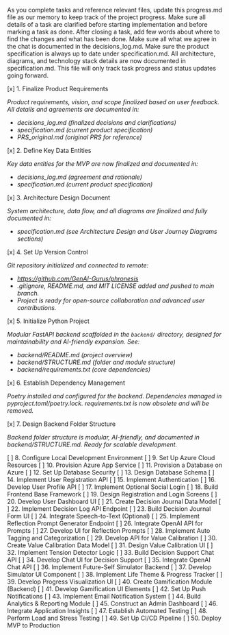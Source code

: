 As you complete tasks and reference relevant files, update this progress.md file as our memory to keep track of the project progress. Make sure all details of a task are clarified before starting implementation and before marking a task as done. After closing a task, add few words about where to find the changes and what has been done. Make sure all what we agree in the chat is documented in the decisions_log.md. Make sure the product specification is always up to date under specification.md.
All architecture, diagrams, and technology stack details are now documented in specification.md. This file will only track task progress and status updates going forward.

[x] 1. Finalize Product Requirements

*Product requirements, vision, and scope finalized based on user feedback. All details and agreements are documented in:*
- *decisions_log.md (finalized decisions and clarifications)*
- *specification.md (current product specification)*
- *PRS_original.md (original PRS for reference)*

[x] 2. Define Key Data Entities

*Key data entities for the MVP are now finalized and documented in:*
- *decisions_log.md (agreement and rationale)*
- *specification.md (current product specification)*

[x] 3. Architecture Design Document

*System architecture, data flow, and all diagrams are finalized and fully documented in:*
- *specification.md (see Architecture Design and User Journey Diagrams sections)*

[x] 4. Set Up Version Control

*Git repository initialized and connected to remote:*
- *https://github.com/GenAI-Gurus/phronesis*
- *.gitignore, README.md, and MIT LICENSE added and pushed to main branch.*
- *Project is ready for open-source collaboration and advanced user contributions.*

[x] 5. Initialize Python Project

*Modular FastAPI backend scaffolded in the `backend/` directory, designed for maintainability and AI-friendly expansion. See:*
- *backend/README.md (project overview)*
- *backend/STRUCTURE.md (folder and module structure)*
- *backend/requirements.txt (core dependencies)*

[x] 6. Establish Dependency Management

*Poetry installed and configured for the backend. Dependencies managed in pyproject.toml/poetry.lock. requirements.txt is now obsolete and will be removed.*

[x] 7. Design Backend Folder Structure

*Backend folder structure is modular, AI-friendly, and documented in backend/STRUCTURE.md. Ready for scalable development.*

[ ] 8. Configure Local Development Environment
[ ] 9. Set Up Azure Cloud Resources
[ ] 10. Provision Azure App Service
[ ] 11. Provision a Database on Azure
[ ] 12. Set Up Database Security
[ ] 13. Design Database Schema
[ ] 14. Implement User Registration API
[ ] 15. Implement Authentication
[ ] 16. Develop User Profile API
[ ] 17. Implement Optional Social Login
[ ] 18. Build Frontend Base Framework
[ ] 19. Design Registration and Login Screens
[ ] 20. Develop User Dashboard UI
[ ] 21. Create Decision Journal Data Model
[ ] 22. Implement Decision Log API Endpoint
[ ] 23. Build Decision Journal Form UI
[ ] 24. Integrate Speech-to-Text (Optional)
[ ] 25. Implement Reflection Prompt Generator Endpoint
[ ] 26. Integrate OpenAI API for Prompts
[ ] 27. Develop UI for Reflection Prompts
[ ] 28. Implement Auto Tagging and Categorization
[ ] 29. Develop API for Value Calibration
[ ] 30. Create Value Calibration Data Model
[ ] 31. Design Value Calibration UI
[ ] 32. Implement Tension Detector Logic
[ ] 33. Build Decision Support Chat API
[ ] 34. Develop Chat UI for Decision Support
[ ] 35. Integrate OpenAI Chat API
[ ] 36. Implement Future-Self Simulator Backend
[ ] 37. Develop Simulator UI Component
[ ] 38. Implement Life Theme & Progress Tracker
[ ] 39. Develop Progress Visualization UI
[ ] 40. Create Gamification Module (Backend)
[ ] 41. Develop Gamification UI Elements
[ ] 42. Set Up Push Notifications
[ ] 43. Implement Email Notification System
[ ] 44. Build Analytics & Reporting Module
[ ] 45. Construct an Admin Dashboard
[ ] 46. Integrate Application Insights
[ ] 47. Establish Automated Testing
[ ] 48. Perform Load and Stress Testing
[ ] 49. Set Up CI/CD Pipeline
[ ] 50. Deploy MVP to Production